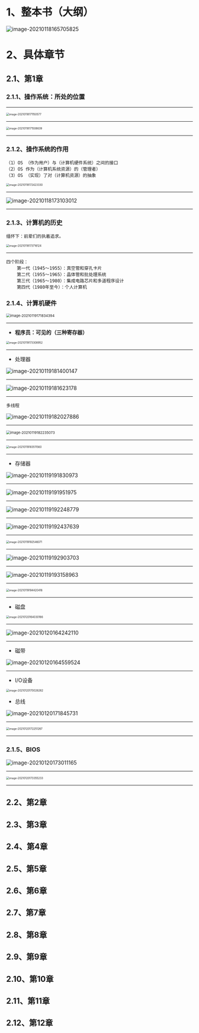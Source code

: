 # 1、整本书（大纲）

![image-20210118165705825](https://gitee.com/sheep-are-flying-in-the-sky/my-picture/raw/master/picture6/image-20210118165705825.png)



# 2、具体章节

## 2.1、第1章

### 2.1.1、操作系统：所处的位置

---

<img src="https://gitee.com/sheep-are-flying-in-the-sky/my-picture/raw/master/picture6/image-20210118171150577.png" alt="image-20210118171150577" style="zoom:50%;" />

---

<img src="https://gitee.com/sheep-are-flying-in-the-sky/my-picture/raw/master/picture6/image-20210118171508639.png" alt="image-20210118171508639" style="zoom:50%;" />

---

### 2.1.2、操作系统的作用

~~~
（1）OS （作为用户）与（计算机硬件系统）之间的接口
（2）OS 作为（计算机系统资源）的（管理者）
（3）OS （实现）了对（计算机资源）的抽象
~~~

<img src="https://gitee.com/sheep-are-flying-in-the-sky/my-picture/raw/master/picture6/image-20210118172423330.png" alt="image-20210118172423330" style="zoom:50%;" />

---

![image-20210118173103012](https://gitee.com/sheep-are-flying-in-the-sky/my-picture/raw/master/picture6/image-20210118173103012.png)

---



### 2.1.3、计算机的历史

~~~
缅怀下：前辈们的执着追求。
~~~

<img src="https://gitee.com/sheep-are-flying-in-the-sky/my-picture/raw/master/picture6/image-20210118173716124.png" alt="image-20210118173716124" style="zoom: 50%;" />

---

~~~
四个阶段：
	第一代（1945～1955）：真空管和穿孔卡片
	第二代（1955～1965）：晶体管和批处理系统
	第三代（1965～1980）：集成电路芯片和多道程序设计
	第四代（1980年至今）：个人计算机
~~~



### 2.1.4、计算机硬件

<img src="https://gitee.com/sheep-are-flying-in-the-sky/my-picture/raw/master/picture6/image-20210119171834394.png" alt="image-20210119171834394" style="zoom: 67%;" />

---

- **程序员：可见的（三种寄存器）**

<img src="https://gitee.com/sheep-are-flying-in-the-sky/my-picture/raw/master/picture6/image-20210119173308952.png" alt="image-20210119173308952" style="zoom:50%;" />

---

- 处理器

![image-20210119181400147](https://gitee.com/sheep-are-flying-in-the-sky/my-picture/raw/master/picture6/image-20210119181400147.png)

---

![image-20210119181623178](https://gitee.com/sheep-are-flying-in-the-sky/my-picture/raw/master/picture6/image-20210119181623178.png)

---

~~~
多线程
~~~

![image-20210119182027886](https://gitee.com/sheep-are-flying-in-the-sky/my-picture/raw/master/picture6/image-20210119182027886.png)

---

<img src="https://gitee.com/sheep-are-flying-in-the-sky/my-picture/raw/master/picture6/image-20210119182235073.png" alt="image-20210119182235073" style="zoom: 67%;" />

---

<img src="https://gitee.com/sheep-are-flying-in-the-sky/my-picture/raw/master/picture6/image-20210119183511560.png" alt="image-20210119183511560" style="zoom:50%;" />

---

- 存储器

![image-20210119191830973](https://gitee.com/sheep-are-flying-in-the-sky/my-picture/raw/master/picture6/image-20210119191830973.png)

---

![image-20210119191951975](https://gitee.com/sheep-are-flying-in-the-sky/my-picture/raw/master/picture6/image-20210119191951975.png)

---

![image-20210119192248779](https://gitee.com/sheep-are-flying-in-the-sky/my-picture/raw/master/picture6/image-20210119192248779.png)

---

![image-20210119192437639](https://gitee.com/sheep-are-flying-in-the-sky/my-picture/raw/master/picture6/image-20210119192437639.png)

---

<img src="https://gitee.com/sheep-are-flying-in-the-sky/my-picture/raw/master/picture6/image-20210119192546071.png" alt="image-20210119192546071" style="zoom:50%;" />

---

![image-20210119192903703](https://gitee.com/sheep-are-flying-in-the-sky/my-picture/raw/master/picture6/image-20210119192903703.png)

---

![image-20210119193158963](https://gitee.com/sheep-are-flying-in-the-sky/my-picture/raw/master/picture6/image-20210119193158963.png)

---

<img src="https://gitee.com/sheep-are-flying-in-the-sky/my-picture/raw/master/picture6/image-20210119194420416.png" alt="image-20210119194420416" style="zoom:50%;" />

---

- 磁盘

<img src="https://gitee.com/sheep-are-flying-in-the-sky/my-picture/raw/master/picture6/image-20210120164030166.png" alt="image-20210120164030166" style="zoom:50%;" />

---

![image-20210120164242110](https://gitee.com/sheep-are-flying-in-the-sky/my-picture/raw/master/picture6/image-20210120164242110.png)

---

- 磁带

![image-20210120164559524](https://gitee.com/sheep-are-flying-in-the-sky/my-picture/raw/master/picture6/image-20210120164559524.png)

----

- I/O设备

<img src="https://gitee.com/sheep-are-flying-in-the-sky/my-picture/raw/master/picture6/image-20210120170026262.png" alt="image-20210120170026262" style="zoom:50%;" />



- 总线

![image-20210120171845731](https://gitee.com/sheep-are-flying-in-the-sky/my-picture/raw/master/picture6/image-20210120171845731.png)

---

<img src="https://gitee.com/sheep-are-flying-in-the-sky/my-picture/raw/master/picture6/image-20210120172251267.png" alt="image-20210120172251267" style="zoom:50%;" />

---

### 2.1.5、BIOS

![image-20210120173011165](https://gitee.com/sheep-are-flying-in-the-sky/my-picture/raw/master/picture6/image-20210120173011165.png)

---

<img src="https://gitee.com/sheep-are-flying-in-the-sky/my-picture/raw/master/picture6/image-20210120173355233.png" alt="image-20210120173355233" style="zoom: 50%;" />

---



## 2.2、第2章



## 2.3、第3章



## 2.4、第4章



## 2.5、第5章



## 2.6、第6章



## 2.7、第7章



## 2.8、第8章



## 2.9、第9章



## 2.10、第10章



## 2.11、第11章



## 2.12、第12章